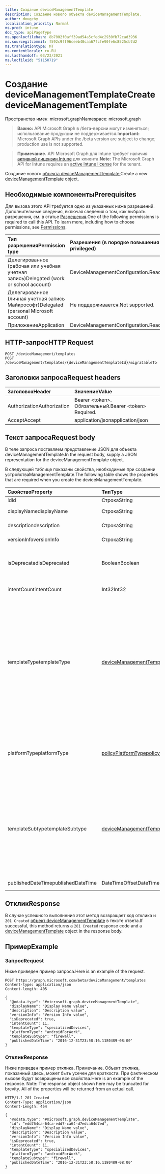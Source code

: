 ```yaml
---
title: Создание deviceManagementTemplate
description: Создание нового объекта deviceManagementTemplate.
author: dougeby
localization_priority: Normal
ms.prod: intune
doc_type: apiPageType
ms.openlocfilehash: 8b7002f0aff39ad54a5cfed4c2930fb72cad3936
ms.sourcegitcommit: f592c9ff96ceeb40caa67fcfe90fe6c8525cb7d2
ms.translationtype: MT
ms.contentlocale: ru-RU
ms.lasthandoff: 03/23/2021
ms.locfileid: "51150719"
---
```

# <a name="create-devicemanagementtemplate"></a><span data-ttu-id="0a07b-103">Создание deviceManagementTemplate</span><span class="sxs-lookup"><span data-stu-id="0a07b-103">Create deviceManagementTemplate</span></span>

<span data-ttu-id="0a07b-104">Пространство имен: microsoft.graph</span><span class="sxs-lookup"><span data-stu-id="0a07b-104">Namespace: microsoft.graph</span></span>

> <span data-ttu-id="0a07b-105">**Важно:** API Microsoft Graph в /бета-версии могут изменяться; использование продукции не поддерживается.</span><span class="sxs-lookup"><span data-stu-id="0a07b-105">**Important:** Microsoft Graph APIs under the /beta version are subject to change; production use is not supported.</span></span>

> <span data-ttu-id="0a07b-106">**Примечание.** API Microsoft Graph для Intune требует наличия [активной лицензии Intune](https://go.microsoft.com/fwlink/?linkid=839381) для клиента.</span><span class="sxs-lookup"><span data-stu-id="0a07b-106">**Note:** The Microsoft Graph API for Intune requires an [active Intune license](https://go.microsoft.com/fwlink/?linkid=839381) for the tenant.</span></span>

<span data-ttu-id="0a07b-107">Создание нового [объекта deviceManagementTemplate.](../resources/intune-deviceintent-devicemanagementtemplate.md)</span><span class="sxs-lookup"><span data-stu-id="0a07b-107">Create a new [deviceManagementTemplate](../resources/intune-deviceintent-devicemanagementtemplate.md) object.</span></span>

## <a name="prerequisites"></a><span data-ttu-id="0a07b-108">Необходимые компоненты</span><span class="sxs-lookup"><span data-stu-id="0a07b-108">Prerequisites</span></span>
<span data-ttu-id="0a07b-p101">Для вызова этого API требуется одно из указанных ниже разрешений. Дополнительные сведения, включая сведения о том, как выбрать разрешения, см. в статье [Разрешения](/graph/permissions-reference).</span><span class="sxs-lookup"><span data-stu-id="0a07b-p101">One of the following permissions is required to call this API. To learn more, including how to choose permissions, see [Permissions](/graph/permissions-reference).</span></span>

|<span data-ttu-id="0a07b-111">Тип разрешения</span><span class="sxs-lookup"><span data-stu-id="0a07b-111">Permission type</span></span>|<span data-ttu-id="0a07b-112">Разрешения (в порядке повышения привилегий)</span><span class="sxs-lookup"><span data-stu-id="0a07b-112">Permissions (from least to most privileged)</span></span>|
|:---|:---|
|<span data-ttu-id="0a07b-113">Делегированное (рабочая или учебная учетная запись)</span><span class="sxs-lookup"><span data-stu-id="0a07b-113">Delegated (work or school account)</span></span>|<span data-ttu-id="0a07b-114">DeviceManagementConfiguration.ReadWrite.All</span><span class="sxs-lookup"><span data-stu-id="0a07b-114">DeviceManagementConfiguration.ReadWrite.All</span></span>|
|<span data-ttu-id="0a07b-115">Делегированное (личная учетная запись Майкрософт)</span><span class="sxs-lookup"><span data-stu-id="0a07b-115">Delegated (personal Microsoft account)</span></span>|<span data-ttu-id="0a07b-116">Не поддерживается.</span><span class="sxs-lookup"><span data-stu-id="0a07b-116">Not supported.</span></span>|
|<span data-ttu-id="0a07b-117">Приложение</span><span class="sxs-lookup"><span data-stu-id="0a07b-117">Application</span></span>|<span data-ttu-id="0a07b-118">DeviceManagementConfiguration.ReadWrite.All</span><span class="sxs-lookup"><span data-stu-id="0a07b-118">DeviceManagementConfiguration.ReadWrite.All</span></span>|

## <a name="http-request"></a><span data-ttu-id="0a07b-119">HTTP-запрос</span><span class="sxs-lookup"><span data-stu-id="0a07b-119">HTTP Request</span></span>
<!-- {
  "blockType": "ignored"
}
-->
``` http
POST /deviceManagement/templates
POST /deviceManagement/templates/{deviceManagementTemplateId}/migratableTo
```

## <a name="request-headers"></a><span data-ttu-id="0a07b-120">Заголовки запроса</span><span class="sxs-lookup"><span data-stu-id="0a07b-120">Request headers</span></span>
|<span data-ttu-id="0a07b-121">Заголовок</span><span class="sxs-lookup"><span data-stu-id="0a07b-121">Header</span></span>|<span data-ttu-id="0a07b-122">Значение</span><span class="sxs-lookup"><span data-stu-id="0a07b-122">Value</span></span>|
|:---|:---|
|<span data-ttu-id="0a07b-123">Authorization</span><span class="sxs-lookup"><span data-stu-id="0a07b-123">Authorization</span></span>|<span data-ttu-id="0a07b-124">Bearer &lt;token&gt;. Обязательный.</span><span class="sxs-lookup"><span data-stu-id="0a07b-124">Bearer &lt;token&gt; Required.</span></span>|
|<span data-ttu-id="0a07b-125">Accept</span><span class="sxs-lookup"><span data-stu-id="0a07b-125">Accept</span></span>|<span data-ttu-id="0a07b-126">application/json</span><span class="sxs-lookup"><span data-stu-id="0a07b-126">application/json</span></span>|

## <a name="request-body"></a><span data-ttu-id="0a07b-127">Текст запроса</span><span class="sxs-lookup"><span data-stu-id="0a07b-127">Request body</span></span>
<span data-ttu-id="0a07b-128">В теле запроса поставляем представление JSON для объекта deviceManagementTemplate.</span><span class="sxs-lookup"><span data-stu-id="0a07b-128">In the request body, supply a JSON representation for the deviceManagementTemplate object.</span></span>

<span data-ttu-id="0a07b-129">В следующей таблице показаны свойства, необходимые при создании устройстваManagementTemplate.</span><span class="sxs-lookup"><span data-stu-id="0a07b-129">The following table shows the properties that are required when you create the deviceManagementTemplate.</span></span>

|<span data-ttu-id="0a07b-130">Свойство</span><span class="sxs-lookup"><span data-stu-id="0a07b-130">Property</span></span>|<span data-ttu-id="0a07b-131">Тип</span><span class="sxs-lookup"><span data-stu-id="0a07b-131">Type</span></span>|<span data-ttu-id="0a07b-132">Описание</span><span class="sxs-lookup"><span data-stu-id="0a07b-132">Description</span></span>|
|:---|:---|:---|
|<span data-ttu-id="0a07b-133">id</span><span class="sxs-lookup"><span data-stu-id="0a07b-133">id</span></span>|<span data-ttu-id="0a07b-134">Строка</span><span class="sxs-lookup"><span data-stu-id="0a07b-134">String</span></span>|<span data-ttu-id="0a07b-135">ID шаблона</span><span class="sxs-lookup"><span data-stu-id="0a07b-135">The template ID</span></span>|
|<span data-ttu-id="0a07b-136">displayName</span><span class="sxs-lookup"><span data-stu-id="0a07b-136">displayName</span></span>|<span data-ttu-id="0a07b-137">Строка</span><span class="sxs-lookup"><span data-stu-id="0a07b-137">String</span></span>|<span data-ttu-id="0a07b-138">Имя отображения шаблона</span><span class="sxs-lookup"><span data-stu-id="0a07b-138">The template's display name</span></span>|
|<span data-ttu-id="0a07b-139">description</span><span class="sxs-lookup"><span data-stu-id="0a07b-139">description</span></span>|<span data-ttu-id="0a07b-140">Строка</span><span class="sxs-lookup"><span data-stu-id="0a07b-140">String</span></span>|<span data-ttu-id="0a07b-141">Описание шаблона</span><span class="sxs-lookup"><span data-stu-id="0a07b-141">The template's description</span></span>|
|<span data-ttu-id="0a07b-142">versionInfo</span><span class="sxs-lookup"><span data-stu-id="0a07b-142">versionInfo</span></span>|<span data-ttu-id="0a07b-143">Строка</span><span class="sxs-lookup"><span data-stu-id="0a07b-143">String</span></span>|<span data-ttu-id="0a07b-144">Сведения о версии шаблона</span><span class="sxs-lookup"><span data-stu-id="0a07b-144">The template's version information</span></span>|
|<span data-ttu-id="0a07b-145">isDeprecated</span><span class="sxs-lookup"><span data-stu-id="0a07b-145">isDeprecated</span></span>|<span data-ttu-id="0a07b-146">Boolean</span><span class="sxs-lookup"><span data-stu-id="0a07b-146">Boolean</span></span>|<span data-ttu-id="0a07b-147">Шаблон обесценив или нет.</span><span class="sxs-lookup"><span data-stu-id="0a07b-147">The template is deprecated or not.</span></span> <span data-ttu-id="0a07b-148">Намерения не могут быть созданы из шаблона с законтятой расшифровкой.</span><span class="sxs-lookup"><span data-stu-id="0a07b-148">Intents cannot be created from a deprecated template.</span></span>|
|<span data-ttu-id="0a07b-149">intentCount</span><span class="sxs-lookup"><span data-stu-id="0a07b-149">intentCount</span></span>|<span data-ttu-id="0a07b-150">Int32</span><span class="sxs-lookup"><span data-stu-id="0a07b-150">Int32</span></span>|<span data-ttu-id="0a07b-151">Количество намерений, созданных из этого шаблона.</span><span class="sxs-lookup"><span data-stu-id="0a07b-151">Number of Intents created from this template.</span></span>|
|<span data-ttu-id="0a07b-152">templateType</span><span class="sxs-lookup"><span data-stu-id="0a07b-152">templateType</span></span>|[<span data-ttu-id="0a07b-153">deviceManagementTemplateType</span><span class="sxs-lookup"><span data-stu-id="0a07b-153">deviceManagementTemplateType</span></span>](../resources/intune-deviceintent-devicemanagementtemplatetype.md)|<span data-ttu-id="0a07b-154">Тип шаблона.</span><span class="sxs-lookup"><span data-stu-id="0a07b-154">The template's type.</span></span> <span data-ttu-id="0a07b-155">Возможные значения: `securityBaseline`, `specializedDevices`, `advancedThreatProtectionSecurityBaseline`, `deviceConfiguration`, `custom`, `securityTemplate`, `microsoftEdgeSecurityBaseline`, `microsoftOffice365ProPlusSecurityBaseline`, `deviceCompliance`, `deviceConfigurationForOffice365`, `cloudPC`, `firewallSharedSettings`.</span><span class="sxs-lookup"><span data-stu-id="0a07b-155">Possible values are: `securityBaseline`, `specializedDevices`, `advancedThreatProtectionSecurityBaseline`, `deviceConfiguration`, `custom`, `securityTemplate`, `microsoftEdgeSecurityBaseline`, `microsoftOffice365ProPlusSecurityBaseline`, `deviceCompliance`, `deviceConfigurationForOffice365`, `cloudPC`, `firewallSharedSettings`.</span></span>|
|<span data-ttu-id="0a07b-156">platformType</span><span class="sxs-lookup"><span data-stu-id="0a07b-156">platformType</span></span>|[<span data-ttu-id="0a07b-157">policyPlatformType</span><span class="sxs-lookup"><span data-stu-id="0a07b-157">policyPlatformType</span></span>](../resources/intune-shared-policyplatformtype.md)|<span data-ttu-id="0a07b-158">Платформа шаблона.</span><span class="sxs-lookup"><span data-stu-id="0a07b-158">The template's platform.</span></span> <span data-ttu-id="0a07b-159">Возможные значения: `android`, `androidForWork`, `iOS`, `macOS`, `windowsPhone81`, `windows81AndLater`, `windows10AndLater`, `androidWorkProfile`, `windows10XProfile`, `all`.</span><span class="sxs-lookup"><span data-stu-id="0a07b-159">Possible values are: `android`, `androidForWork`, `iOS`, `macOS`, `windowsPhone81`, `windows81AndLater`, `windows10AndLater`, `androidWorkProfile`, `windows10XProfile`, `all`.</span></span>|
|<span data-ttu-id="0a07b-160">templateSubtype</span><span class="sxs-lookup"><span data-stu-id="0a07b-160">templateSubtype</span></span>|[<span data-ttu-id="0a07b-161">deviceManagementTemplateSubtype</span><span class="sxs-lookup"><span data-stu-id="0a07b-161">deviceManagementTemplateSubtype</span></span>](../resources/intune-deviceintent-devicemanagementtemplatesubtype.md)|<span data-ttu-id="0a07b-162">Подтип шаблона.</span><span class="sxs-lookup"><span data-stu-id="0a07b-162">The template's subtype.</span></span> <span data-ttu-id="0a07b-163">Возможные значения: `none`, `firewall`, `diskEncryption`, `attackSurfaceReduction`, `endpointDetectionReponse`, `accountProtection`, `antivirus`, `firewallSharedAppList`, `firewallSharedIpList`, `firewallSharedPortlist`.</span><span class="sxs-lookup"><span data-stu-id="0a07b-163">Possible values are: `none`, `firewall`, `diskEncryption`, `attackSurfaceReduction`, `endpointDetectionReponse`, `accountProtection`, `antivirus`, `firewallSharedAppList`, `firewallSharedIpList`, `firewallSharedPortlist`.</span></span>|
|<span data-ttu-id="0a07b-164">publishedDateTime</span><span class="sxs-lookup"><span data-stu-id="0a07b-164">publishedDateTime</span></span>|<span data-ttu-id="0a07b-165">DateTimeOffset</span><span class="sxs-lookup"><span data-stu-id="0a07b-165">DateTimeOffset</span></span>|<span data-ttu-id="0a07b-166">После публикации шаблона</span><span class="sxs-lookup"><span data-stu-id="0a07b-166">When the template was published</span></span>|



## <a name="response"></a><span data-ttu-id="0a07b-167">Отклик</span><span class="sxs-lookup"><span data-stu-id="0a07b-167">Response</span></span>
<span data-ttu-id="0a07b-168">В случае успешного выполнения этот метод возвращает код отклика и `201 Created` [объект deviceManagementTemplate](../resources/intune-deviceintent-devicemanagementtemplate.md) в тексте ответа.</span><span class="sxs-lookup"><span data-stu-id="0a07b-168">If successful, this method returns a `201 Created` response code and a [deviceManagementTemplate](../resources/intune-deviceintent-devicemanagementtemplate.md) object in the response body.</span></span>

## <a name="example"></a><span data-ttu-id="0a07b-169">Пример</span><span class="sxs-lookup"><span data-stu-id="0a07b-169">Example</span></span>

### <a name="request"></a><span data-ttu-id="0a07b-170">Запрос</span><span class="sxs-lookup"><span data-stu-id="0a07b-170">Request</span></span>
<span data-ttu-id="0a07b-171">Ниже приведен пример запроса.</span><span class="sxs-lookup"><span data-stu-id="0a07b-171">Here is an example of the request.</span></span>
``` http
POST https://graph.microsoft.com/beta/deviceManagement/templates
Content-type: application/json
Content-length: 405

{
  "@odata.type": "#microsoft.graph.deviceManagementTemplate",
  "displayName": "Display Name value",
  "description": "Description value",
  "versionInfo": "Version Info value",
  "isDeprecated": true,
  "intentCount": 11,
  "templateType": "specializedDevices",
  "platformType": "androidForWork",
  "templateSubtype": "firewall",
  "publishedDateTime": "2016-12-31T23:58:16.1180489-08:00"
}
```

### <a name="response"></a><span data-ttu-id="0a07b-172">Отклик</span><span class="sxs-lookup"><span data-stu-id="0a07b-172">Response</span></span>
<span data-ttu-id="0a07b-p106">Ниже приведен пример отклика. Примечание. Объект отклика, показанный здесь, может быть усечен для краткости. При фактическом вызове будут возвращены все свойства.</span><span class="sxs-lookup"><span data-stu-id="0a07b-p106">Here is an example of the response. Note: The response object shown here may be truncated for brevity. All of the properties will be returned from an actual call.</span></span>
``` http
HTTP/1.1 201 Created
Content-Type: application/json
Content-Length: 454

{
  "@odata.type": "#microsoft.graph.deviceManagementTemplate",
  "id": "edd764ca-64ca-edd7-ca64-d7edca64d7ed",
  "displayName": "Display Name value",
  "description": "Description value",
  "versionInfo": "Version Info value",
  "isDeprecated": true,
  "intentCount": 11,
  "templateType": "specializedDevices",
  "platformType": "androidForWork",
  "templateSubtype": "firewall",
  "publishedDateTime": "2016-12-31T23:58:16.1180489-08:00"
}
```




